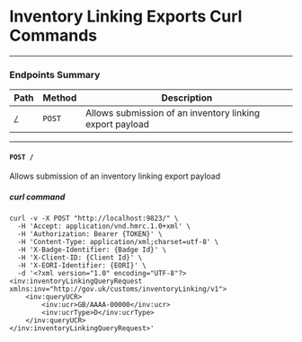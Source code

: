 # Inventory Linking Exports Curl Commands
---
### Endpoints Summary

| Path                                          | Method | Description                                |
|-----------------------------------------------|--------|--------------------------------------------|
| [`/`](#user-content-post-/)      | `POST` | Allows submission of an inventory linking export payload |

--- 
 
#### `POST /`
Allows submission of an inventory linking export payload
 
##### curl command
```
curl -v -X POST "http://localhost:9823/" \
  -H 'Accept: application/vnd.hmrc.1.0+xml' \
  -H 'Authorization: Bearer {TOKEN}' \
  -H 'Content-Type: application/xml;charset=utf-8' \
  -H 'X-Badge-Identifier: {Badge Id}' \
  -H 'X-Client-ID: {Client Id}' \
  -H 'X-EORI-Identifier: {EORI}' \
  -d '<?xml version="1.0" encoding="UTF-8"?>
<inv:inventoryLinkingQueryRequest xmlns:inv="http://gov.uk/customs/inventoryLinking/v1">
    <inv:queryUCR>
        <inv:ucr>GB/AAAA-00000</inv:ucr>
        <inv:ucrType>D</inv:ucrType>
    </inv:queryUCR>
</inv:inventoryLinkingQueryRequest>'
```
